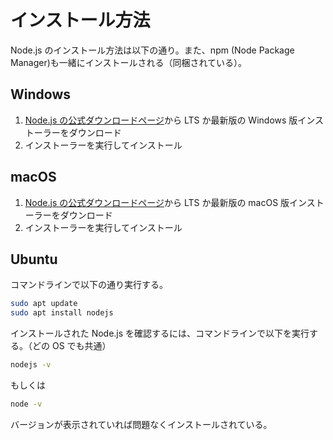 # インストール方法

Node.js のインストール方法は以下の通り。また、npm (Node Package Manager)も一緒にインストールされる（同梱されている）。

## Windows

1. [Node.js の公式ダウンロードページ](https://nodejs.org/ja/download/)から LTS か最新版の Windows 版インストーラーをダウンロード
2. インストーラーを実行してインストール

## macOS

1. [Node.js の公式ダウンロードページ](https://nodejs.org/ja/download/)から LTS か最新版の macOS 版インストーラーをダウンロード
2. インストーラーを実行してインストール

## Ubuntu

コマンドラインで以下の通り実行する。

```bash
sudo apt update
sudo apt install nodejs
```

インストールされた Node.js を確認するには、コマンドラインで以下を実行する。（どの OS でも共通）

```bash
nodejs -v
```

もしくは

```bash
node -v
```

バージョンが表示されていれば問題なくインストールされている。
